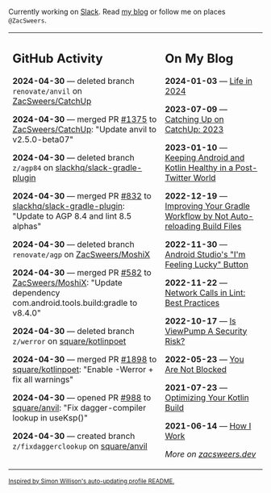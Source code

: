 Currently working on [Slack](https://slack.com/). Read [my blog](https://zacsweers.dev/) or follow me on places `@ZacSweers`.

<table><tr><td valign="top" width="60%">

## GitHub Activity
<!-- githubActivity starts -->
**2024-04-30** — deleted branch `renovate/anvil` on [ZacSweers/CatchUp](https://github.com/ZacSweers/CatchUp)

**2024-04-30** — merged PR [#1375](https://github.com/ZacSweers/CatchUp/pull/1375) to [ZacSweers/CatchUp](https://github.com/ZacSweers/CatchUp): "Update anvil to v2.5.0-beta07"

**2024-04-30** — deleted branch `z/agp84` on [slackhq/slack-gradle-plugin](https://github.com/slackhq/slack-gradle-plugin)

**2024-04-30** — merged PR [#832](https://github.com/slackhq/slack-gradle-plugin/pull/832) to [slackhq/slack-gradle-plugin](https://github.com/slackhq/slack-gradle-plugin): "Update to AGP 8.4 and lint 8.5 alphas"

**2024-04-30** — deleted branch `renovate/agp` on [ZacSweers/MoshiX](https://github.com/ZacSweers/MoshiX)

**2024-04-30** — merged PR [#582](https://github.com/ZacSweers/MoshiX/pull/582) to [ZacSweers/MoshiX](https://github.com/ZacSweers/MoshiX): "Update dependency com.android.tools.build:gradle to v8.4.0"

**2024-04-30** — deleted branch `z/werror` on [square/kotlinpoet](https://github.com/square/kotlinpoet)

**2024-04-30** — merged PR [#1898](https://github.com/square/kotlinpoet/pull/1898) to [square/kotlinpoet](https://github.com/square/kotlinpoet): "Enable -Werror + fix all warnings"

**2024-04-30** — opened PR [#988](https://github.com/square/anvil/pull/988) to [square/anvil](https://github.com/square/anvil): "Fix dagger-compiler lookup in useKsp()"

**2024-04-30** — created branch `z/fixdaggerclookup` on [square/anvil](https://github.com/square/anvil)
<!-- githubActivity ends -->
</td><td valign="top" width="40%">

## On My Blog
<!-- blog starts -->
**2024-01-03** — [Life in 2024](https://www.zacsweers.dev/life-in-2024/)

**2023-07-09** — [Catching Up on CatchUp: 2023](https://www.zacsweers.dev/catching-up-on-catchup-2023/)

**2023-01-10** — [Keeping Android and Kotlin Healthy in a Post-Twitter World](https://www.zacsweers.dev/keeping-android-healthy/)

**2022-12-19** — [Improving Your Gradle Workflow by Not Auto-reloading Build Files](https://www.zacsweers.dev/improving-your-workflow-by-not-auto-reloading-build-files/)

**2022-11-30** — [Android Studio's "I'm Feeling Lucky" Button](https://www.zacsweers.dev/android-studios-im-feeling-lucky-button/)

**2022-11-22** — [Network Calls in Lint: Best Practices](https://www.zacsweers.dev/network-calls-in-lint-best-practices/)

**2022-10-17** — [Is ViewPump A Security Risk?](https://www.zacsweers.dev/is-viewpump-a-security-risk/)

**2022-05-23** — [You Are Not Blocked](https://www.zacsweers.dev/you-are-not-blocked/)

**2021-07-23** — [Optimizing Your Kotlin Build](https://www.zacsweers.dev/optimizing-your-kotlin-build/)

**2021-06-14** — [How I Work](https://www.zacsweers.dev/how-i-work/)
<!-- blog ends -->
_More on [zacsweers.dev](https://zacsweers.dev/)_
</td></tr></table>

<sub><a href="https://simonwillison.net/2020/Jul/10/self-updating-profile-readme/">Inspired by Simon Willison's auto-updating profile README.</a></sub>